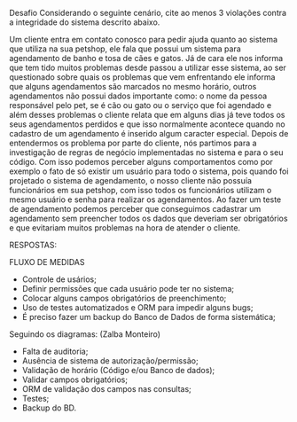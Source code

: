 Desafio
Considerando o seguinte cenário, cite ao menos 3 violações contra a integridade do sistema descrito abaixo.


Um cliente entra em contato conosco para pedir ajuda quanto ao sistema que utiliza na sua petshop, ele fala que possui um sistema para agendamento de banho e tosa de cães e gatos. 
Já de cara ele nos informa que tem tido muitos problemas desde passou a utilizar esse sistema, ao ser questionado sobre quais os problemas que vem enfrentando ele informa que alguns agendamentos são marcados no mesmo horário, outros agendamentos não possui dados importante como: o nome da pessoa responsável pelo pet, se é cão ou gato ou o serviço que foi agendado e além desses problemas o cliente relata que em alguns dias já teve todos os seus agendamentos perdidos e que isso normalmente acontece quando no cadastro de um agendamento é inserido algum caracter especial.
Depois de entendermos os problema por parte do cliente, nós partimos para a investigação de regras de negócio implementadas no sistema e para o seu código. Com isso podemos perceber alguns comportamentos como por exemplo o fato de só existir um usuário para todo o sistema, pois quando foi projetado o sistema de agendamento, o nosso cliente não possuía funcionários em sua petshop, com isso todos os funcionários utilizam o mesmo usuário e senha para realizar os agendamentos. Ao fazer um teste de agendamento podemos perceber que conseguimos cadastrar um agendamento sem preencher todos os dados que deveriam ser obrigatórios e que evitariam muitos problemas na hora de atender o cliente. 


RESPOSTAS:

FLUXO DE MEDIDAS 

- Controle de usários;
- Definir permissões que cada usuário pode ter no sistema;
- Colocar alguns campos obrigatórios de preenchimento;
- Uso de testes automatizados e ORM para impedir alguns bugs;
- É preciso fazer um backup do Banco de Dados de forma sistemática;

Seguindo os diagramas: (Zalba Monteiro)

- Falta de auditoria;
- Ausência de sistema de autorização/permissão;
- Validação de horário (Código e/ou Banco de dados);
- Validar campos obrigatórios; 
- ORM de validação dos campos nas consultas;
- Testes;
- Backup do BD.









